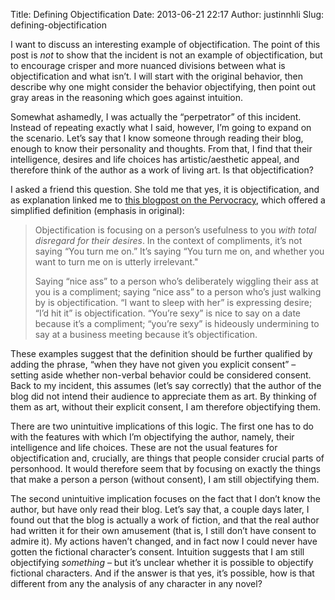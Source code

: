 Title: Defining Objectification
Date: 2013-06-21 22:17
Author: justinnhli
Slug: defining-objectification

I want to discuss an interesting example of objectification. The point
of this post is *not* to show that the incident is not an example of
objectification, but to encourage crisper and more nuanced divisions
between what is objectification and what isn’t. I will start with the
original behavior, then describe why one might consider the behavior
objectifying, then point out gray areas in the reasoning which goes
against intuition.

Somewhat ashamedly, I was actually the “perpetrator” of this incident.
Instead of repeating exactly what I said, however, I’m going to expand
on the scenario. Let’s say that I know someone through reading their
blog, enough to know their personality and thoughts. From that, I find
that their intelligence, desires and life choices has artistic/aesthetic
appeal, and therefore think of the author as a work of living art. Is
that objectification?

I asked a friend this question. She told me that yes, it is
objectification, and as explanation linked me to [this blogpost on the
Pervocracy](http://pervocracy.blogspot.com/2013/03/yellow-cover-kardashian-dont-know-whats.html),
which offered a simplified definition (emphasis in original):

> Objectification is focusing on a person’s usefulness to you *with
> total disregard for their desires*. In the context of compliments,
> it’s not saying “You turn me on.” It’s saying “You turn me on, and
> whether you want to turn me on is utterly irrelevant."
>
> Saying “nice ass” to a person who’s deliberately wiggling their ass at
> you is a compliment; saying “nice ass” to a person who’s just walking
> by is objectification. “I want to sleep with her” is expressing
> desire; “I’d hit it” is objectification. “You’re sexy” is nice to say
> on a date because it’s a compliment; “you’re sexy” is hideously
> undermining to say at a business meeting because it’s objectification.

These examples suggest that the definition should be further qualified
by adding the phrase, “when they have not given you explicit consent” –
setting aside whether non-verbal behavior could be considered consent.
Back to my incident, this assumes (let’s say correctly) that the author
of the blog did not intend their audience to appreciate them as art. By
thinking of them as art, without their explicit consent, I am therefore
objectifying them.

There are two unintuitive implications of this logic. The first one has
to do with the features with which I’m objectifying the author, namely,
their intelligence and life choices. These are not the usual features
for objectification and, crucially, are things that people consider
crucial parts of personhood. It would therefore seem that by focusing on
exactly the things that make a person a person (without consent), I am
still objectifying them.

The second unintuitive implication focuses on the fact that I don’t know
the author, but have only read their blog. Let’s say that, a couple days
later, I found out that the blog is actually a work of fiction, and that
the real author had written it for their own amusement (that is, I still
don’t have consent to admire it). My actions haven’t changed, and in
fact now I could never have gotten the fictional character’s consent.
Intuition suggests that I am still objectifying *something* – but it’s
unclear whether it is possible to objectify fictional characters. And if
the answer is that yes, it’s possible, how is that different from any
the analysis of any character in any novel?

